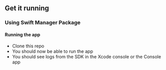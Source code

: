 ## Get it running

### Using Swift Manager Package

#### Running the app
* Clone this repo
* You should now be able to run the app
* You should see logs from the SDK in the Xcode console or the Console app
